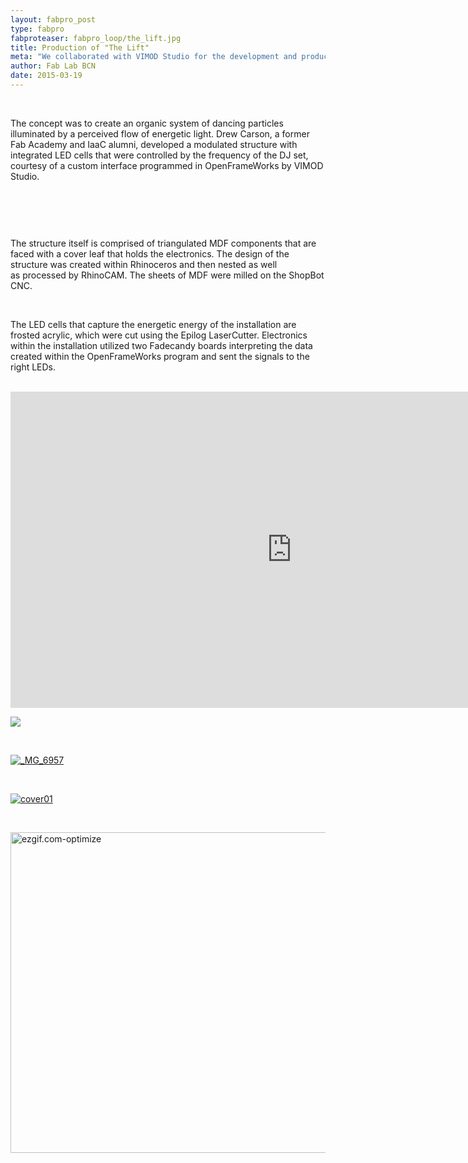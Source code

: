 ```yaml
---
layout: fabpro_post
type: fabpro
fabproteaser: fabpro_loop/the_lift.jpg
title: Production of "The Lift"
meta: "We collaborated with VIMOD Studio for the development and production of an interactive light installation for a new emerging electronic music lounge in Mantova, Italy."
author: Fab Lab BCN
date: 2015-03-19
---
```

<br>

The concept was to create an organic system of dancing particles illuminated by a perceived flow of energetic light. Drew Carson, a former Fab Academy and IaaC alumni, developed a modulated structure with integrated LED cells that were controlled by the frequency of the DJ set, courtesy of a custom interface programmed in OpenFrameWorks by VIMOD Studio.

<br>

<a href="http://old.fablabbcn.org/wp-content/uploads/2015/03/MG_6466b.jpg"><img class="aligncenter size-full wp-image-5859" src="http://old.fablabbcn.org/wp-content/uploads/2015/03/MG_6466b.jpg" alt=""/></a>

<br>

The structure itself is comprised of triangulated MDF components that are faced with a cover leaf that holds the electronics. The design of the structure was created within Rhinoceros and then nested as well as processed by RhinoCAM. The sheets of MDF were milled on the ShopBot CNC. 

<br>

The LED cells that capture the energetic energy of the installation are frosted acrylic, which were cut using the Epilog LaserCutter. Electronics within the installation utilized two Fadecandy boards interpreting the data created within the OpenFrameWorks program and sent the signals to the right LEDs.

<br>


<iframe src="https://player.vimeo.com/video/122013401" width="900" height="506" frameborder="0" allowfullscreen="allowfullscreen"></iframe>

<br>

<a href="http://old.fablabbcn.org/wp-content/uploads/2015/03/4879437983.jpg"><img class="aligncenter size-full wp-image-5860" src="http://old.fablabbcn.org/wp-content/uploads/2015/03/4879437983.jpg"/></a>

<br>

<a href="http://old.fablabbcn.org/wp-content/uploads/2015/03/MG_6957.jpg"><img class="aligncenter size-full wp-image-5863" src="http://old.fablabbcn.org/wp-content/uploads/2015/03/MG_6957.jpg" alt="_MG_6957"/></a>

<br>

<a href="http://old.fablabbcn.org/wp-content/uploads/2015/03/cover01.jpg"><img class="size-full wp-image-5862 alignleft" src="http://old.fablabbcn.org/wp-content/uploads/2015/03/cover01.jpg" alt="cover01"/></a>

<br>

<a href="http://old.fablabbcn.org/wp-content/uploads/2015/03/ezgif.com-optimize.gif"><img src="http://old.fablabbcn.org/wp-content/uploads/2015/03/ezgif.com-optimize.gif" alt="ezgif.com-optimize" width="900" height="513" class="aligncenter size-full wp-image-5919" /></a>


<br>

